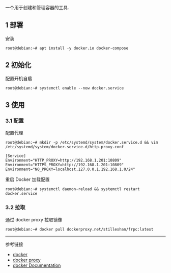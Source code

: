 一个用于创建和管理容器的工具.

## 1 部署

安装

```shell
root@debian:~# apt install -y docker.io docker-compose
```

## 2 初始化

配置开机自启

```shell
root@debian:~# systemctl enable --now docker.service
```

## 3 使用

### 3.1 配置

配置代理

```shell
root@debian:~# mkdir -p /etc/systemd/system/docker.service.d && vim /etc/systemd/system/docker.service.d/http-proxy.conf
```

```
[Service]
Environment="HTTP_PROXY=http://192.168.1.201:10809"
Environment="HTTPS_PROXY=http://192.168.1.201:10809"
Environment="NO_PROXY=localhost,127.0.0.1,192.168.1.0/24"
```

重启 Docker 加载配置

```shell
root@debian:~# systemctl daemon-reload && systemctl restart docker.service
```

### 3.2 拉取

通过 docker proxy 拉取镜像

```shell
root@debian:~# docker pull dockerproxy.net/stilleshan/frpc:latest
```

---

参考链接

- [docker](https://www.docker.com/)
- [docker proxy](https://dockerproxy.net/)
- [docker Documentation](https://docs.docker.com/)

